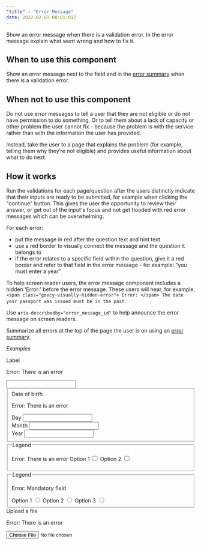```yaml
---
"title" : "Error Message"
date: 2022-02-01 00:01:01Z
---
```

Show an error message when there is a validation error. In the error message explain what went wrong and how to fix it.

## When to use this component
Show an error message next to the field and in the [error summary](../error_summary) when there is a validation error.

## When not to use this component
Do not use error messages to tell a user that they are not eligible or do not have permission to do something. Or to tell them about a lack of capacity or other problem the user cannot fix - because the problem is with the service rather than with the information the user has provided.

Instead, take the user to a page that explains the problem (for example, telling them why they’re not eligible) and provides useful information about what to do next.

## How it works

Run the validations for each page/question after the users distinctly indicate that their inputs are ready to be submitted, for example when clicking the "continue" button. This gives the user the opportunity to review their answer, or get out of the input's focus and not get flooded with red error messages which can be overwhelming. 

For each error:
- put the message in red after the question text and hint text
- use a red border to visually connect the message and the question it belongs to
- if the error relates to a specific field within the question, give it a red border and refer to that field in the error message - for example: “you must enter a year”

To help screen reader users, the error message component includes a hidden ‘Error:’ before the error message. These users will hear, for example, `<span class="govcy-visually-hidden-error"> Error: </span> The date your passport was issued must be in the past`.

Use `aria-describedby="error_message_id"` to help announce the error message on screen readers.

Summarize all errors at the top of the page the user is on using an [error summary](../error_summary).

*Examples*
<div class="govcy-container govcy-p-4  govcy-br-1 govcy-br-standard govcy-mb-4">
<form action="" class="govcy-form" novalidate>
    <div class="govcy-form-control govcy-form-control-error">
        <label class="govcy-label" for="in1">Label</label>
        <p class="govcy-input-error-msg" id="error1"><span class="govcy-visually-hidden-error">Error: </span>There is an error</p>
        <input type="text" id="in1" class="govcy-text-input govcy-text-input-error" aria-describedby="error1">
    </div>
    <fieldset class="govcy-fieldset">
        <div class="govcy-form-control govcy-form-control-error">
            <label class="govcy-label govcy-mb-1">Date of birth</label>
            <p class="govcy-input-error-msg govcy-mb-3" id="error2"><span class="govcy-visually-hidden-error">Error: </span>There is an error</p>
            <div class="govcy-d-flex">
                <div class="govcy-d-block">
                    <label class="govcy-label govcy-mb-1 govcy-fw-normal govcy-mb-2" for="day">Day</label>
                    <input type="text" class="govcy-text-input govcy-text-input-error govcy-text-input-char_3 govcy-p-2" id="day" maxlength="2" aria-describedby="error2">
                </div>
                <div class="govcy-d-block govcy-ml-2">
                    <label class="govcy-label govcy-mb-1 govcy-fw-normal govcy-mb-2" for="month">Month</label>
                    <input type="text" class="govcy-text-input govcy-text-input-error govcy-text-input-char_3 govcy-p-2" id="month" maxlength="2" aria-describedby="error2">
                </div>
                <div class="govcy-d-block govcy-ml-2">
                    <label class="govcy-label govcy-mb-1 govcy-fw-normal govcy-mb-2" for="year">Year</label>
                    <input type="text" class="govcy-text-input govcy-text-input-error govcy-text-input-char_6 govcy-p-3" id="year" maxlength="4" aria-describedby="error2">
                </div>
            </div>
        </div>
    </fieldset>
    <fieldset class="govcy-fieldset">
        <legend class="govcy-legend">Legend</legend>
        <div class="govcy-form-control govcy-form-control-error">
            <p class="govcy-input-error-msg" id="error3"><span class="govcy-visually-hidden-error">Error: </span>There is an error</span>
            <label class="govcy-checkbox">Option 1
                <input class="govcy-checkbox-input" type="checkbox" aria-describedby="error3">
                <span class="govcy-tickbox"></span>
            </label>
            <label class="govcy-checkbox">Option 2
                <input class="govcy-checkbox-input" type="checkbox" aria-describedby="error3">
                <span class="govcy-tickbox"></span>
            </label>
        </div>
    </fieldset>
    <fieldset class="govcy-fieldset">
        <legend class="govcy-legend">Legend</legend>
        <div class="govcy-form-control govcy-form-control-error">
            <p class="govcy-input-error-msg" id="error4"><span class="govcy-visually-hidden-error">Error: </span>Mandatory field</p>
            <label class="govcy-radio">Option 1
                <input class="govcy-radio-input" type="radio" name="radio" aria-describedby="error4">
                <span class="govcy-radio-checked"></span>
            </label>
            <label class="govcy-radio">Option 2
                <input class="govcy-radio-input" type="radio" name="radio" aria-describedby="error4">
                <span class="govcy-radio-checked"></span>
            </label>
            <label class="govcy-radio">Option 3
                <input class="govcy-radio-input" type="radio" name="radio" aria-describedby="error4">
                <span class="govcy-radio-checked"></span>
            </label>
        </div>
    </fieldset>
    <div class="govcy-form-control govcy-form-control-error govcy-pb-1">
        <label class="govcy-label govcy-mb-1" for="in2">Upload a file</label>
        <p class="govcy-input-error-msg govcy-mb-3" id="error5"><span class="govcy-visually-hidden-error">Error: </span>There is an error</p>
        <input class="govcy-file-upload" type="file" id="in2" name="in2" aria-describedby="error5">
    </div>
</form>
</div>
